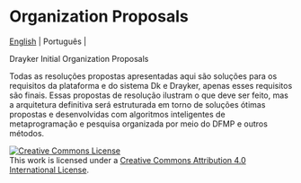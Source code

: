 # Organization Proposals 

[English](./README.md) | Português | 

Drayker Initial Organization Proposals

Todas as resoluções propostas apresentadas aqui são soluções para os requisitos da plataforma e do sistema Dk e Drayker, apenas esses requisitos são finais. Essas propostas de resolução ilustram o que deve ser feito, mas a arquitetura definitiva será estruturada em torno de soluções ótimas propostas e desenvolvidas com algoritmos inteligentes de metaprogramação e pesquisa organizada por meio do DFMP e outros métodos.


<a rel="license" href="http://creativecommons.org/licenses/by/4.0/"><img alt="Creative Commons License" style="border-width:0" src="https://i.creativecommons.org/l/by/4.0/88x31.png" /></a><br />This work is licensed under a <a rel="license" href="http://creativecommons.org/licenses/by/4.0/">Creative Commons Attribution 4.0 International License</a>.
